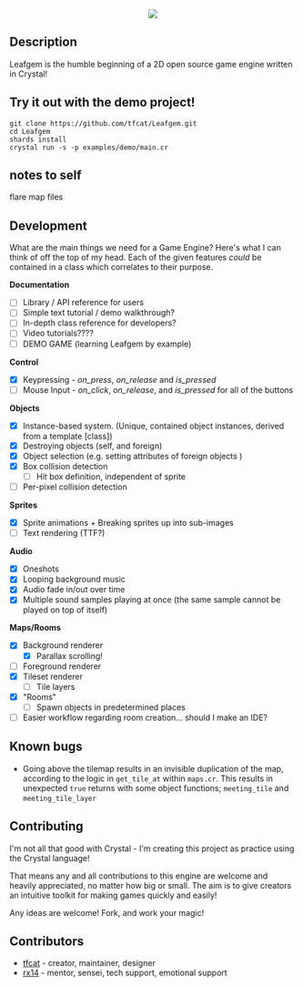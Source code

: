 <p align="center">
	<img src="https://i.imgur.com/Y3glMNk.png">
</p>

## Description

Leafgem is the humble beginning of a 2D open source game engine written in Crystal!

## Try it out with the demo project!
```
git clone https://github.com/tfcat/Leafgem.git
cd Leafgem
shards install
crystal run -s -p examples/demo/main.cr
```

## notes to self
flare map files

## Development

What are the main things we need for a Game Engine? Here's what I can think of off the top of my head.
Each of the given features *could* be contained in a class which correlates to their purpose.

**Documentation**
- [ ] Library / API reference for users
- [ ] Simple text tutorial / demo walkthrough?
- [ ] In-depth class reference for developers?
- [ ] Video tutorials????
- [ ] DEMO GAME (learning Leafgem by example)

**Control**
- [x] Keypressing - *on_press*, *on_release* and *is_pressed*
- [ ] Mouse Input - *on_click*, *on_release*, and *is_pressed* for all of the buttons

**Objects**
- [x] Instance-based system. (Unique, contained object instances, derived from a template [class])
- [x] Destroying objects (self, and foreign)
- [x] Object selection (e.g. setting attributes of foreign objects )
- [x] Box collision detection
    - [ ] Hit box definition, independent of sprite
- [ ] Per-pixel collision detection

**Sprites**
- [x] Sprite animations + Breaking sprites up into sub-images
- [ ] Text rendering (TTF?)

**Audio**
- [x] Oneshots
- [x] Looping background music
- [x] Audio fade in/out over time
- [x] Multiple sound samples playing at once (the same sample cannot be played on top of itself)

**Maps/Rooms**
- [x] Background renderer
	- [x] Parallax scrolling!
- [ ] Foreground renderer
- [x] Tileset renderer
    - [ ] Tile layers
- [x] "Rooms"
	- [ ] Spawn objects in predetermined places
- [ ] Easier workflow regarding room creation... should I make an IDE?

## Known bugs
- Going above the tilemap results in an invisible duplication of the map, according to the logic in `get_tile_at` within `maps.cr`. This results in unexpected `true` returns with some object functions; `meeting_tile` and `meeting_tile_layer`

## Contributing 

I'm not all that good with Crystal - I'm creating this project as practice using the Crystal language! 

That means any and all contributions to this engine are welcome and heavily appreciated, no matter how big or small. The aim is to give creators an intuitive toolkit for making games quickly and easily!

Any ideas are welcome!
Fork, and work your magic!

## Contributors

- [tfcat](https://github.com/tfcat) - creator, maintainer, designer
- [rx14](https://github.com/rx14) - mentor, sensei, tech support, emotional support